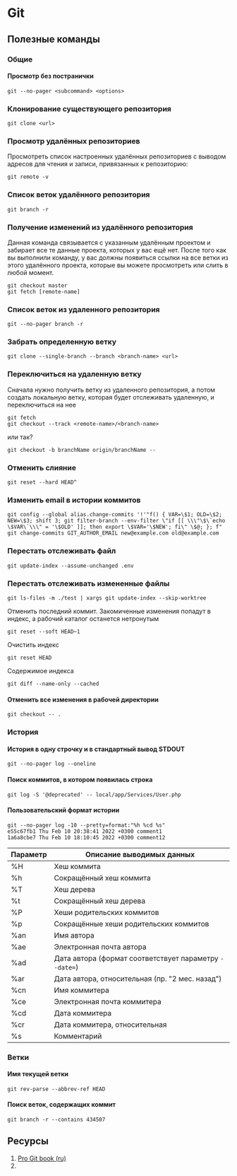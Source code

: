 # Git

## Полезные команды

### Общие

#### Просмотр без постранички

```shell
git --no-pager <subcommand> <options>
```



### Клонирование существующего репозитория
```
git clone <url>
```

### Просмотр удалённых репозиториев

Просмотреть список настроенных удалённых репозиториев с выводом адресов
для чтения и записи, привязанных к репозиторию:
```
git remote -v
```

### Список веток удалённого репозитория

```
git branch -r
```

### Получение изменений из удалённого репозитория

Данная команда связывается с указанным удалённым проектом и забирает
все те данные проекта, которых у вас ещё нет. После того как вы выполнили
команду, у вас должны появиться ссылки на все ветки из этого удалённого
проекта, которые вы можете просмотреть или слить в любой момент.
```
git checkout master
git fetch [remote-name]
```

### Список веток из удаленного репозитория

```shell
git --no-pager branch -r
```

### Забрать определенную ветку

```
git clone --single-branch --branch <branch-name> <url>
```

### Переключиться на удаленную ветку

Сначала нужно получить ветку из удаленного репозитория, а потом создать локальную ветку,
которая будет отслеживать удаленную, и переключиться на нее

```
git fetch
git checkout --track <remote-name>/<branch-name>
```

или так?

```shell
git checkout -b branchName origin/branchName --
```

### Отменить слияние

```
git reset --hard HEAD^
```

### Изменить email в истории коммитов

```
git config --global alias.change-commits '!'"f() { VAR=\$1; OLD=\$2; NEW=\$3; shift 3; git filter-branch --env-filter \"if [[ \\\"\$\`echo \$VAR\`\\\" = '\$OLD' ]]; then export \$VAR='\$NEW'; fi\" \$@; }; f"
git change-commits GIT_AUTHOR_EMAIL new@example.com old@example.com
```

### Перестать отслеживать файл

```shell
git update-index --assume-unchanged .env
```

### Перестать отслеживать измененные файлы

```shell
git ls-files -m ./test | xargs git update-index --skip-worktree
```

Отменить последний коммит. Закомиченные изменения попадут в индекс, а рабочий каталог останется нетронутым
```shell
git reset --soft HEAD~1
```

Очистить индекс
```shell
git reset HEAD
```

Содержимое индекса
```shell
git diff --name-only --cached
```

#### Отменить все изменения в рабочей директории
```shell
git checkout -- .
```

### История

#### История в одну строчку и в стандартный вывод STDOUT

```shell
git --no-pager log --oneline
```

#### Поиск коммитов, в котором появилась строка

```shell
git log -S '@deprecated' -- local/app/Services/User.php
````

#### Пользовательский формат истории

```shell
git --no-pager log -10 --pretty=format:"%h %cd %s"
e55c67fb1 Thu Feb 10 20:38:41 2022 +0300 comment1
1a6a8cbe7 Thu Feb 10 18:10:45 2022 +0300 comment12
```

| Параметр |    Описание выводимых данных|
|----------|-----------------------------|
| %H       |   Хеш коммита|
| %h       |   Сокращённый хеш коммита|
| %T       |   Хеш дерева|
| %t       |   Сокращённый хеш дерева|
| %P       |   Хеши родительских коммитов|
| %p       |   Сокращённые хеши родительских коммитов|
| %an      |   Имя автора|
| %ae      |   Электронная почта автора|
| %ad      |   Дата автора (формат соответствует параметру `--date=`)|
| %ar      |   Дата автора, относительная (пр. "2 мес. назад")|
| %cn      |   Имя коммитера|
| %ce      |   Электронная почта коммитера|
| %cd      |   Дата коммитера|
| %cr      |   Дата коммитера, относительная|
| %s       |   Комментарий|

### Ветки

#### Имя текущей ветки

```shell
git rev-parse --abbrev-ref HEAD
```

#### Поиск веток, содержащих коммит

```shell
git branch -r --contains 434507
```

## Ресурсы
1. [Pro Git book (ru)](https://git-scm.com/book/ru/v2)
2.
